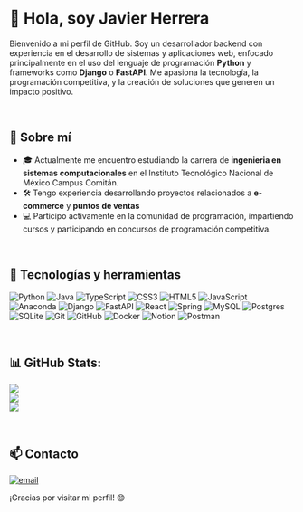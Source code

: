 # 👋 Hola, soy Javier Herrera

Bienvenido a mi perfil de GitHub. Soy un desarrollador backend con experiencia en el desarrollo de sistemas y aplicaciones web, enfocado principalmente en el uso del lenguaje de programación **Python** y frameworks como **Django** o **FastAPI**. Me apasiona la tecnología, la programación competitiva, y la creación de soluciones que generen un impacto positivo.

<br>

## 🚀 Sobre mí
- 🎓 Actualmente me encuentro estudiando la carrera de **ingenieria en sistemas computacionales** en el Instituto Tecnológico Nacional de México Campus Comitán.
- 🛠️ Tengo experiencia desarrollando proyectos relacionados a **e-commerce** y **puntos de ventas**
- 💻 Participo activamente en la comunidad de programación, impartiendo cursos y participando en concursos de programación competitiva.

<br>

## 🔧 Tecnologías y herramientas
![Python](https://img.shields.io/badge/python-3670A0?style=for-the-badge&logo=python&logoColor=ffdd54) ![Java](https://img.shields.io/badge/java-%23ED8B00.svg?style=for-the-badge&logo=openjdk&logoColor=white) ![TypeScript](https://img.shields.io/badge/typescript-%23007ACC.svg?style=for-the-badge&logo=typescript&logoColor=white) ![CSS3](https://img.shields.io/badge/css3-%231572B6.svg?style=for-the-badge&logo=css3&logoColor=white) ![HTML5](https://img.shields.io/badge/html5-%23E34F26.svg?style=for-the-badge&logo=html5&logoColor=white) ![JavaScript](https://img.shields.io/badge/javascript-%23323330.svg?style=for-the-badge&logo=javascript&logoColor=%23F7DF1E) ![Anaconda](https://img.shields.io/badge/Anaconda-%2344A833.svg?style=for-the-badge&logo=anaconda&logoColor=white) ![Django](https://img.shields.io/badge/django-%23092E20.svg?style=for-the-badge&logo=django&logoColor=white) ![FastAPI](https://img.shields.io/badge/FastAPI-005571?style=for-the-badge&logo=fastapi) ![React](https://img.shields.io/badge/react-%2320232a.svg?style=for-the-badge&logo=react&logoColor=%2361DAFB) ![Spring](https://img.shields.io/badge/spring-%236DB33F.svg?style=for-the-badge&logo=spring&logoColor=white) ![MySQL](https://img.shields.io/badge/mysql-4479A1.svg?style=for-the-badge&logo=mysql&logoColor=white) ![Postgres](https://img.shields.io/badge/postgres-%23316192.svg?style=for-the-badge&logo=postgresql&logoColor=white) ![SQLite](https://img.shields.io/badge/sqlite-%2307405e.svg?style=for-the-badge&logo=sqlite&logoColor=white) ![Git](https://img.shields.io/badge/git-%23F05033.svg?style=for-the-badge&logo=git&logoColor=white) ![GitHub](https://img.shields.io/badge/github-%23121011.svg?style=for-the-badge&logo=github&logoColor=white) ![Docker](https://img.shields.io/badge/docker-%230db7ed.svg?style=for-the-badge&logo=docker&logoColor=white) ![Notion](https://img.shields.io/badge/Notion-%23000000.svg?style=for-the-badge&logo=notion&logoColor=white) ![Postman](https://img.shields.io/badge/Postman-FF6C37?style=for-the-badge&logo=postman&logoColor=white)

<br>

## 📊 GitHub Stats:
![](https://github-readme-stats.vercel.app/api?username=JJavierHA&theme=prussian&hide_border=false&include_all_commits=true&count_private=false)<br/>
![](https://nirzak-streak-stats.vercel.app/?user=JJavierHA&theme=prussian&hide_border=false)<br/>
![](https://github-readme-stats.vercel.app/api/top-langs/?username=JJavierHA&theme=prussian&hide_border=false&include_all_commits=true&count_private=false&layout=compact)

<br>

## 📫 Contacto
[![email](https://img.shields.io/badge/Email-D14836?logo=gmail&logoColor=white)](mailto:herrerajose.108f@gmail.com) 

¡Gracias por visitar mi perfil! 😊
<br>
